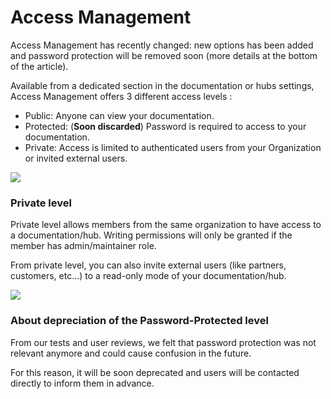 # Access Management

Access Management has recently changed: new options has been added and password protection will be removed soon (more details at the bottom of the article).

Available from a dedicated section in the documentation or hubs settings, Access Management offers 3 different access levels :

- Public: Anyone can view your documentation.
- Protected: (**Soon discarded**) Password is required to access to your documentation.
- Private: Access is limited to authenticated users from your Organization or invited external users.

![](/files/fCOugR8mGz8QYSvqeDa7.png)

### Private level

Private level allows members from the same organization to have access to a documentation/hub. Writing permissions will only be granted if the member has admin/maintainer role.

From private level, you can also invite external users (like partners, customers, etc...) to a read-only mode of your documentation/hub.

![](/files/OqfSKI8BggVVCIHujPGi.png)

### About depreciation of the Password-Protected level

From our tests and user reviews, we felt that password protection was not relevant anymore and could cause confusion in the future.

For this reason, it will be soon deprecated and users will be contacted directly to inform them in advance.

